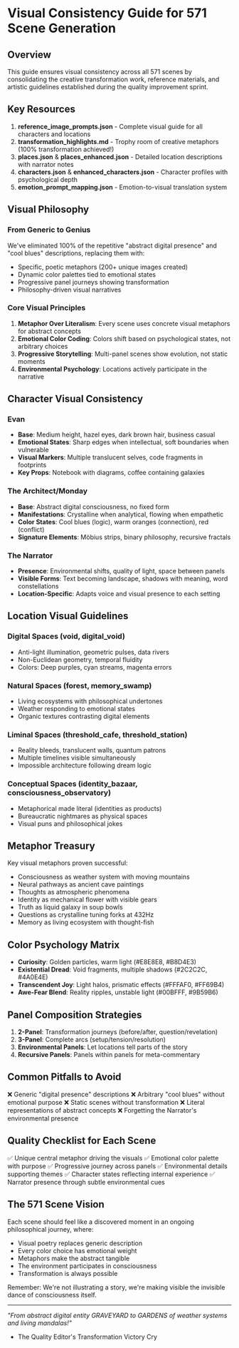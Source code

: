 # Visual Consistency Guide for 571 Scene Generation

## Overview
This guide ensures visual consistency across all 571 scenes by consolidating the creative transformation work, reference materials, and artistic guidelines established during the quality improvement sprint.

## Key Resources
1. **reference_image_prompts.json** - Complete visual guide for all characters and locations
2. **transformation_highlights.md** - Trophy room of creative metaphors (100% transformation achieved!)
3. **places.json** & **places_enhanced.json** - Detailed location descriptions with narrator notes
4. **characters.json** & **enhanced_characters.json** - Character profiles with psychological depth
5. **emotion_prompt_mapping.json** - Emotion-to-visual translation system

## Visual Philosophy

### From Generic to Genius
We've eliminated 100% of the repetitive "abstract digital presence" and "cool blues" descriptions, replacing them with:
- Specific, poetic metaphors (200+ unique images created)
- Dynamic color palettes tied to emotional states
- Progressive panel journeys showing transformation
- Philosophy-driven visual narratives

### Core Visual Principles
1. **Metaphor Over Literalism**: Every scene uses concrete visual metaphors for abstract concepts
2. **Emotional Color Coding**: Colors shift based on psychological states, not arbitrary choices
3. **Progressive Storytelling**: Multi-panel scenes show evolution, not static moments
4. **Environmental Psychology**: Locations actively participate in the narrative

## Character Visual Consistency

### Evan
- **Base**: Medium height, hazel eyes, dark brown hair, business casual
- **Emotional States**: Sharp edges when intellectual, soft boundaries when vulnerable
- **Visual Markers**: Multiple translucent selves, code fragments in footprints
- **Key Props**: Notebook with diagrams, coffee containing galaxies

### The Architect/Monday
- **Base**: Abstract digital consciousness, no fixed form
- **Manifestations**: Crystalline when analytical, flowing when empathetic
- **Color States**: Cool blues (logic), warm oranges (connection), red (conflict)
- **Signature Elements**: Möbius strips, binary philosophy, recursive fractals

### The Narrator
- **Presence**: Environmental shifts, quality of light, space between panels
- **Visible Forms**: Text becoming landscape, shadows with meaning, word constellations
- **Location-Specific**: Adapts voice and visual presence to each setting

## Location Visual Guidelines

### Digital Spaces (void, digital_void)
- Anti-light illumination, geometric pulses, data rivers
- Non-Euclidean geometry, temporal fluidity
- Colors: Deep purples, cyan streams, magenta errors

### Natural Spaces (forest, memory_swamp)
- Living ecosystems with philosophical undertones
- Weather responding to emotional states
- Organic textures contrasting digital elements

### Liminal Spaces (threshold_cafe, threshold_station)
- Reality bleeds, translucent walls, quantum patrons
- Multiple timelines visible simultaneously
- Impossible architecture following dream logic

### Conceptual Spaces (identity_bazaar, consciousness_observatory)
- Metaphorical made literal (identities as products)
- Bureaucratic nightmares as physical spaces
- Visual puns and philosophical jokes

## Metaphor Treasury
Key visual metaphors proven successful:
- Consciousness as weather system with moving mountains
- Neural pathways as ancient cave paintings
- Thoughts as atmospheric phenomena
- Identity as mechanical flower with visible gears
- Truth as liquid galaxy in soup bowls
- Questions as crystalline tuning forks at 432Hz
- Memory as living ecosystem with thought-fish

## Color Psychology Matrix
- **Curiosity**: Golden particles, warm light (#E8E8E8, #B8D4E3)
- **Existential Dread**: Void fragments, multiple shadows (#2C2C2C, #4A0E4E)
- **Transcendent Joy**: Light halos, prismatic effects (#FFFAF0, #FF69B4)
- **Awe-Fear Blend**: Reality ripples, unstable light (#00BFFF, #9B59B6)

## Panel Composition Strategies
1. **2-Panel**: Transformation journeys (before/after, question/revelation)
2. **3-Panel**: Complete arcs (setup/tension/resolution)
3. **Environmental Panels**: Let locations tell parts of the story
4. **Recursive Panels**: Panels within panels for meta-commentary

## Common Pitfalls to Avoid
❌ Generic "digital presence" descriptions
❌ Arbitrary "cool blues" without emotional purpose
❌ Static scenes without transformation
❌ Literal representations of abstract concepts
❌ Forgetting the Narrator's environmental presence

## Quality Checklist for Each Scene
✅ Unique central metaphor driving the visuals
✅ Emotional color palette with purpose
✅ Progressive journey across panels
✅ Environmental details supporting themes
✅ Character states reflecting internal experience
✅ Narrator presence through subtle environmental cues

## The 571 Scene Vision
Each scene should feel like a discovered moment in an ongoing philosophical journey, where:
- Visual poetry replaces generic description
- Every color choice has emotional weight
- Metaphors make the abstract tangible
- The environment participates in consciousness
- Transformation is always possible

Remember: We're not illustrating a story, we're making visible the invisible dance of consciousness itself.

---
*"From abstract digital entity GRAVEYARD to GARDENS of weather systems and living mandalas!"*
- The Quality Editor's Transformation Victory Cry